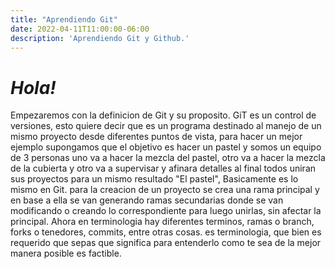 ```yaml
---
title: "Aprendiendo Git"
date: 2022-04-11T11:00:00-06:00
description: 'Aprendiendo Git y Github.'
---
```


# *Hola!*
Empezaremos con la definicion de Git y su proposito. 
GiT es un control de versiones, esto quiere decir que es un programa destinado al manejo de un mismo proyecto desde diferentes puntos de vista, para hacer un mejor ejemplo supongamos
que  el objetivo es hacer un pastel y somos un equipo de 3 personas uno va a hacer la mezcla del pastel, otro va a hacer la mezcla de la cubierta y otro va a supervisar y afinara detalles
al final todos uniran sus proyectos para un mismo resultado "El pastel", Basicamente es lo mismo en Git. para la creacion de un proyecto se crea una rama principal y 
en base a ella se van generando ramas secundarias donde se van modificando o creando  lo correspondiente para luego unirlas, sin afectar  la principal. 
Ahora en terminologia hay diferentes terminos, ramas o branch,  forks o tenedores, commits, entre otras cosas. es terminologia, que bien es requerido que sepas que significa
para entenderlo como te sea de la mejor manera posible es factible. 
